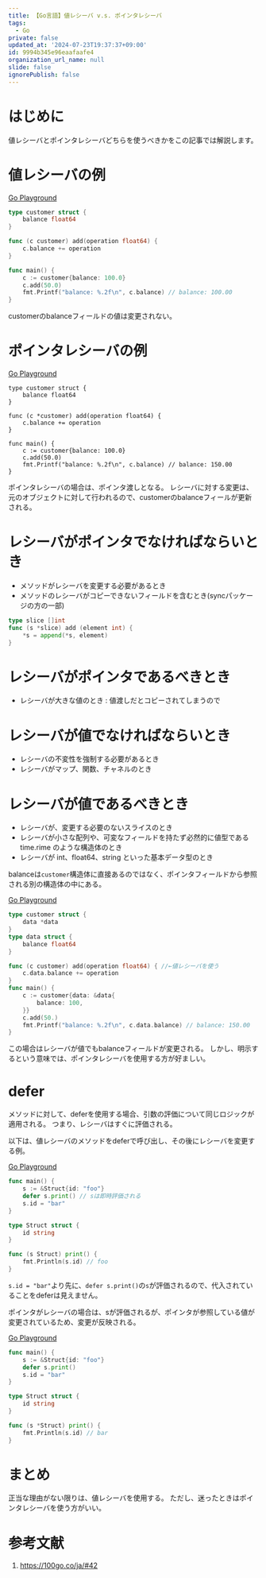 ```yaml
---
title: 【Go言語】値レシーバ v.s. ポインタレシーバ
tags:
  - Go
private: false
updated_at: '2024-07-23T19:37:37+09:00'
id: 9994b345e96eaafaafe4
organization_url_name: null
slide: false
ignorePublish: false
---
```

# はじめに

値レシーバとポインタレシーバどちらを使うべきかをこの記事では解説します。

# 値レシーバの例

[Go Playground](https://go.dev/play/p/45PS4ZLjgXd)

```go
type customer struct {
	balance float64
}

func (c customer) add(operation float64) {
	c.balance += operation
}

func main() {
	c := customer{balance: 100.0}
	c.add(50.0)
	fmt.Printf("balance: %.2f\n", c.balance) // balance: 100.00
}

```

customerのbalanceフィールドの値は変更されない。

# ポインタレシーバの例

[Go Playground](https://go.dev/play/p/xt2JGopkxO_f)

```go:ポインタレシーバ
type customer struct {
	balance float64
}

func (c *customer) add(operation float64) {
	c.balance += operation
}

func main() {
	c := customer{balance: 100.0}
	c.add(50.0)
	fmt.Printf("balance: %.2f\n", c.balance) // balance: 150.00
}
```

ポインタレシーバの場合は、ポインタ渡しとなる。
レシーバに対する変更は、元のオブジェクトに対して行われるので、customerのbalanceフィールが更新される。

# レシーバがポインタでなければならいとき

* メソッドがレシーバを変更する必要があるとき
* メソッドのレシーバがコピーできないフィールドを含むとき(syncパッケージの方の一部)

```go
type slice []int
func (s *slice) add (element int) {
    *s = append(*s, element)
}
```

# レシーバがポインタであるべきとき

* レシーバが大きな値のとき : 値渡しだとコピーされてしまうので

# レシーバが値でなければならいとき

* レシーバの不変性を強制する必要があるとき
* レシーバがマップ、関数、チャネルのとき

# レシーバが値であるべきとき

* レシーバが、変更する必要のないスライスのとき
* レシーバが小さな配列や、可変なフィールドを持たず必然的に値型であるtime.rime のような構造体のとき
* レシーバが int、float64、string といった基本データ型のとき

balanceは`customer`構造体に直接あるのではなく、ポインタフィールドから参照される別の構造体の中にある。

[Go Playground](https://go.dev/play/p/OxhwFTkJpeY)

```go
type customer struct {
	data *data
}
type data struct {
	balance float64
}

func (c customer) add(operation float64) { //←値レシーバを使う
	c.data.balance += operation
}
func main() {
	c := customer{data: &data{
		balance: 100,
	}}
	c.add(50.)
	fmt.Printf("balance: %.2f\n", c.data.balance) // balance: 150.00
}
```

この場合はレシーバが値でもbalanceフィールドが変更される。
しかし、明示するという意味では、ポインタレシーバを使用する方が好ましい。

# defer

メソッドに対して、deferを使用する場合、引数の評価について同じロジックが適用される。
つまり、レシーバはすぐに評価される。

以下は、値レシーバのメソッドをdeferで呼び出し、その後にレシーバを変更する例。

[Go Playground](https://go.dev/play/p/GT4TYl1GB3t)

```go
func main() {
	s := &Struct{id: "foo"}
	defer s.print() // sは即時評価される
	s.id = "bar"
}

type Struct struct {
	id string
}

func (s Struct) print() {
	fmt.Println(s.id) // foo
}
```

`s.id = "bar"`より先に、`defer s.print()`の`s`が評価されるので、代入されていることをdeferは見えません。

ポインタがレシーバの場合は、sが評価されるが、ポインタが参照している値が変更されているため、変更が反映される。

[Go Playground](https://go.dev/play/p/r-Yd306W-KL)

```go
func main() {
	s := &Struct{id: "foo"}
	defer s.print()
	s.id = "bar"
}

type Struct struct {
	id string
}

func (s *Struct) print() {
	fmt.Println(s.id) // bar
}
```



# まとめ

正当な理由がない限りは、値レシーバを使用する。
ただし、迷ったときはポインタレシーバを使う方がいい。

# 参考文献

1. https://100go.co/ja/#42
